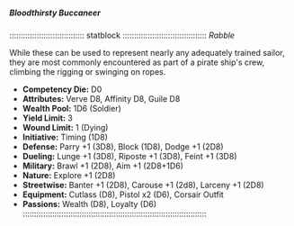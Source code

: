 ##### Bloodthirsty Buccaneer

::::::::::::::::::::::::::::::::: statblock :::::::::::::::::::::::::::::::::::::
*Rabble*

While these can be used to represent nearly any adequately trained
sailor, they are most commonly encountered as part of a pirate ship's
crew, climbing the rigging or swinging on ropes.

- **Competency Die:** D0
- **Attributes:** Verve D8, Affinity D8, Guile D8
- **Wealth Pool:** 1D6 (Soldier)
- **Yield Limit:** 3
- **Wound Limit:** 1 (Dying)
- **Initiative:** Timing (1D8)
- **Defense:** Parry +1 (3D8), Block (1D8), Dodge +1 (2D8)
- **Dueling:** Lunge +1 (3D8), Riposte +1 (3D8), Feint +1 (3D8)
- **Military:** Brawl +1 (2D8), Aim +1 (2D8+1D6)
- **Nature:** Explore +1 (2D8)
- **Streetwise:** Banter +1 (2D8), Carouse +1 (2d8), Larceny +1 (2D8)
- **Equipment:** Cutlass (D8), Pistol x2 (D6), Corsair Outfit
- **Passions:** Wealth (D8), Loyalty (D6)
:::::::::::::::::::::::::::::::::::::::::::::::::::::::::::::::::::::::::::::::::
